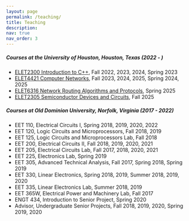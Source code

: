 ```yaml
---
layout: page
permalink: /teaching/
title: Teaching
description: 
nav: true
nav_order: 3
---
```


##### Courses at the University of Houston, Houston, Texas (2022 - )
- [ELET2300 Introduction to C++](http://publications.uh.edu/preview_course_nopop.php?catoid=34&coid=166275), Fall 2022, 2023, 2024, Spring 2023
- [ELET4421 Computer Networks](https://publications.uh.edu/preview_course_nopop.php?catoid=49&coid=252338), Fall 2023, 2024, 2025, Spring 2024, 2025
- [ELET6316 Network Routing Algorithms and Protocols](https://publications.uh.edu/preview_course_nopop.php?catoid=53&coid=278351#:~:text=This%20course%20explores%20network%20routing,on%20analysis%2C%20design%20and%20implementation.), Spring 2025
- [ELET2305 Semiconductor Devices and Circuits](https://publications.uh.edu/preview_course_nopop.php?catoid=44&coid=211102), Fall 2025

##### Courses at Old Dominion University, Norfolk, Virginia (2017 - 2022)
- EET 110, Electrical Circuits I, Spring 2018, 2019, 2020, 2022
- EET 120, Logic Circuits and Microprocessors, Fall 2018, 2019
- EET 125, Logic Circuits and Microprocessors Lab, Fall 2018
- EET 200, Electrical Circuits II, Fall 2018, 2019, 2020, 2021
- EET 205, Electrical Circuits Lab, Fall 2017, 2018, 2020, 2021
- EET 225, Electronics Lab, Spring 2019
- EET 305, Advanced Technical Analysis, Fall 2017, Spring 2018, Spring 2019
- EET 330, Linear Electronics, Spring 2018, 2019, Summer 2018, 2019, 2020
- EET 335, Linear Electronics Lab, Summer 2018, 2019
- EET 365W, Electrical Power and Machinery Lab, Fall 2017
- ENGT 434, Introduction to Senior Project, Spring 2020
- Advisor, Undergraduate Senior Projects, Fall 2018, 2019, 2020, Spring 2019, 2020

